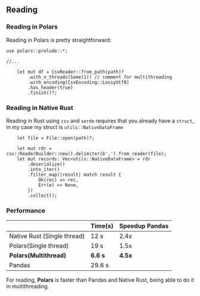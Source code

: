 ## Reading

### Reading in Polars

Reading in Polars is pretty straightforward:

```rust,noplaypen
use polars::prelude::*;

//...

    let mut df = CsvReader::from_path(path)?
        .with_n_threads(Some(1)) // comment for multithreading
        .with_encoding(CsvEncoding::LossyUtf8)
        .has_header(true)
        .finish()?;
```

### Reading in Native Rust

Reading in Rust using `csv` and `serde` requires that you already have a `struct`, in my case my struct is `utils::NativeDataFrame`

```rust,noplaypen
    let file = File::open(path)?;

    let mut rdr = csv::ReaderBuilder::new().delimiter(b',').from_reader(file);
    let mut records: Vec<utils::NativeDataFrame> = rdr
        .deserialize()
        .into_iter()
        .filter_map(|result| match result {
            Ok(rec) => rec,
            Err(e) => None,
        })
        .collect();
```

### Performance

| |Time\(s\) |Speedup Pandas |
| --- | --- | --- |
|Native Rust \(Single thread\) |12 s |2.4x |
|Polars\(Single thread\) |19 s |1.5x |
|**Polars\(Multithread\)** |**6.6 s** |**4.5x** |
|Pandas |29.6 s | |

For reading, **Polars** is faster than Pandas and Native Rust, being able to do it in multithreading.